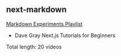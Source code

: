 ##  next-markdown

[Markdown Experiments Playlist](https://www.youtube.com/playlist?list=PL0Zuz27SZ-6Pk-QJIdGd1tGZEzy9RTgtj)
- Dave Gray Next.js Tutorials for Beginners

Total length: 20 videos